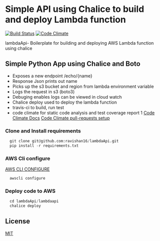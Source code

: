 
# Simple API using Chalice to build and deploy Lambda function

[![Build Status](https://travis-ci.org/ravishan16/lambdaApi.svg?branch=feature)](https://travis-ci.org/ravishan16/lambdaApi)
[![Code Climate](https://codeclimate.com/github/ravishan16/lambdaApi/badges/gpa.svg)](https://codeclimate.com/github/ravishan16/lambdaApi)

lambdaApi- Boilerplate for building and deploying AWS Lambda function using chalice

## Simple Python App using Chalice and Boto

- Exposes a new endpoint /echo/{name}
- Response Json prints out name
- Picks up the s3 bucket and region from lambda environment variable
- Logs the request in s3 (boto3)
- Debuging enables logs can be viewed in cloud watch
- Chalice deploy used to deploy the lambda function
- travis-ci to build, run test
- code climate for static code analysis and test coverage report
1 [Code Climate Docs](https://docs.codeclimate.com/v1.0/)
  [Code Climate pull-requests setup](https://docs.codeclimate.com/v1.0/docs/github#pull-requests)

### Clone and Install requirements
```python
  git clone git@github.com:ravishan16/lambdaApi.git
  pip install -r requirements.txt
```

### AWS Cli configure
[AWS CLI CONFIGURE](http://docs.aws.amazon.com/cli/latest/userguide/cli-chap-getting-started.html#cli-command-line)
```python
  awscli configure
```

### Deploy code to AWS
```python
  cd lambdaApi/lambdaapi
  chalice deploy
```

## License
[MIT](https://github.com/atom/atom/blob/master/LICENSE.md)
